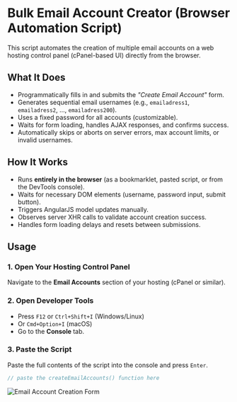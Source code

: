 # Bulk Email Account Creator (Browser Automation Script)

This script automates the creation of multiple email accounts on a web hosting control panel (cPanel-based UI) directly from the browser.

## What It Does

- Programmatically fills in and submits the *"Create Email Account"* form.
- Generates sequential email usernames (e.g., `emailadress1`, `emailadress2`, ..., `emailadress200`).
- Uses a fixed password for all accounts (customizable).
- Waits for form loading, handles AJAX responses, and confirms success.
- Automatically skips or aborts on server errors, max account limits, or invalid usernames.

## How It Works

- Runs **entirely in the browser** (as a bookmarklet, pasted script, or from the DevTools console).
- Waits for necessary DOM elements (username, password input, submit button).
- Triggers AngularJS model updates manually.
- Observes server XHR calls to validate account creation success.
- Handles form loading delays and resets between submissions.

## Usage

### 1. Open Your Hosting Control Panel

Navigate to the **Email Accounts** section of your hosting (cPanel or similar).

### 2. Open Developer Tools

- Press `F12` or `Ctrl+Shift+I` (Windows/Linux)
- Or `Cmd+Option+I` (macOS)
- Go to the **Console** tab.

### 3. Paste the Script

Paste the full contents of the script into the console and press `Enter`.

```js
// paste the createEmailAccounts() function here
```

![Email Account Creation Form](https://i.imgur.com/ErAUSp0.png)

